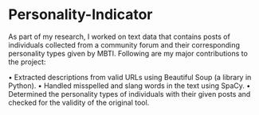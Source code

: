 # Personality-Indicator

As part of my research, I worked on text data that contains posts of individuals collected from a community forum and their corresponding personality types given by MBTI. Following are my major contributions to the project:

•	Extracted descriptions from valid URLs using Beautiful Soup (a library in Python).
•	Handled misspelled and slang words in the text using SpaCy.
•	Determined the personality types of individuals with their given posts and checked for the validity of the original tool.

